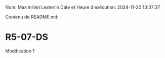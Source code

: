 Nom: Maximilien Lesterlin
Date et Heure d'exécution: 2024-11-20 13:37:37

Contenu de README.md:

# R5-07-DS

Modification 1
